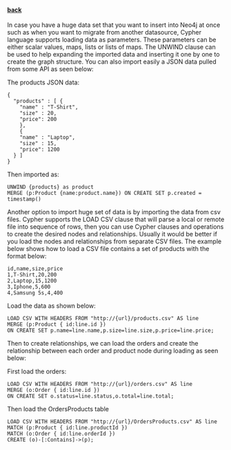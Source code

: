 #### [back](basic_features_main.md)


In case you have a huge data set that you want to insert into Neo4j at once such as when you want to migrate from another datasource, Cypher language supports loading data as parameters. These parameters can be either scalar values, maps, lists or lists of maps. The UNWIND clause can be used to help expanding the imported data and inserting it one by one to create the graph structure. You can also import easily a JSON data pulled from some API as seen below:


The products JSON data:

````
{
  "products" : [ {
    "name" : "T-Shirt",
    "size" : 20,
    "price": 200 
    },
    {
    "name" : "Laptop",
    "size" : 15,
    "price": 1200 
  } ]
}
````

Then imported as:

````
UNWIND {products} as product
MERGE (p:Product {name:product.name}) ON CREATE SET p.created = timestamp()
````


Another option to import huge set of data is by importing the data from csv files. Cypher supports the LOAD CSV clause that will parse a local or remote file into sequence of rows, then you can use Cypher clauses and operations to create the desired nodes and relationships. Usually it would be better if you load the nodes and relationships from separate CSV files. The example below shows how to load a CSV file contains a set of products with the format below:

````
id,name,size,price
1,T-Shirt,20,200
2,Laptop,15,1200
3,Iphone,5,600
4,Samsung 5s,4,400
````

Load the data as shown below:


````
LOAD CSV WITH HEADERS FROM "http://{url}/products.csv" AS line
MERGE (p:Product { id:line.id })
ON CREATE SET p.name=line.name,p.size=line.size,p.price=line.price;
````

Then to create relationships, we can load the orders and create the relationship between each order and product node during loading as seen below:

First load the orders:

````
LOAD CSV WITH HEADERS FROM "http://{url}/orders.csv" AS line
MERGE (o:Order { id:line.id })
ON CREATE SET o.status=line.status,o.total=line.total;
````

Then load the OrdersProducts table

````
LOAD CSV WITH HEADERS FROM "http://{url}/OrdersProducts.csv" AS line
MATCH (p:Product { id:line.productId })
MATCH (o:Order { id:line.orderId })
CREATE (o)-[:Contains]->(p);
````